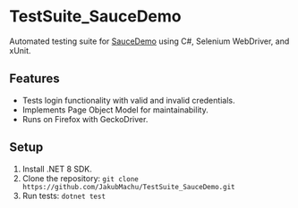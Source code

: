 # TestSuite_SauceDemo
Automated testing suite for [SauceDemo](https://www.saucedemo.com/v1/) using C#, Selenium WebDriver, and xUnit.

## Features
- Tests login functionality with valid and invalid credentials.
- Implements Page Object Model for maintainability.
- Runs on Firefox with GeckoDriver.

## Setup
1. Install .NET 8 SDK.
2. Clone the repository: `git clone https://github.com/JakubMachu/TestSuite_SauceDemo.git`
3. Run tests: `dotnet test`
